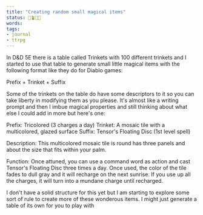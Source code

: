 ```yaml
---
title: "Creating random small magical items"
status: 🌱🪴🌲🍇
words:
tags:
- journal
- ttrpg
---
```

In D&D 5E there is a table called Trinkets with 100 different trinkets and I started to use that table to generate small little magical items with the following format like they do for Diablo games:

Prefix + Trinket + Suffix

Some of the trinkets on the table do have some descriptors to it so you can take liberty in modifying them as you please. It's almost like a writing prompt and then I imbue magical properties and still thinking about what else I could add in more but here's one:

Prefix: Tricolored (3 charges a day)
Trinket: A mosaic tile with a multicolored, glazed surface
Suffix: Tensor's Floating Disc (1st level spell)

Description: This multicolored mosaic tile is round has three panels and about the size that fits within your palm.

Function: Once attuned, you can use a command word as action and cast Tensor's Floating Disc three times a day. Once used, the color of the tile fades to dull gray and it will recharge on the next sunrise. If you use up all the charges, it will turn into a mundane charge until recharged. 

I don't  have a solid structure for this yet but I am starting to explore some sort of rule to create more of these wonderous items. I might just generate a table of its own for you to play with 